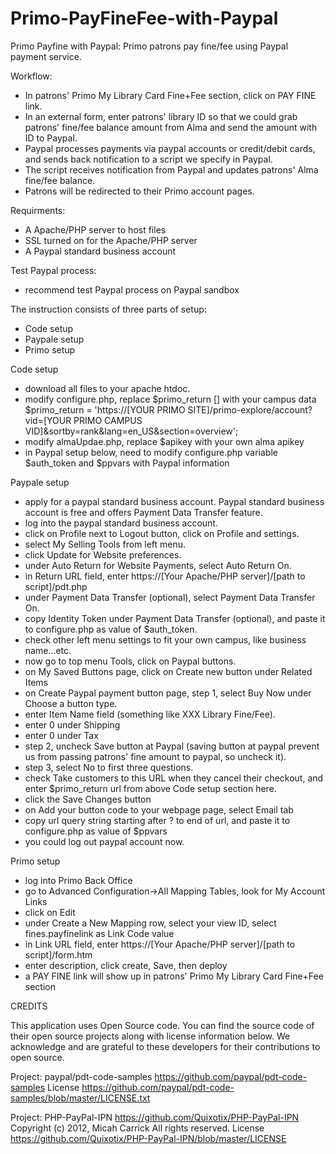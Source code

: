 # Primo-PayFineFee-with-Paypal
Primo Payfine with Paypal: Primo patrons pay fine/fee using Paypal payment service. 

Workflow:
* In patrons' Primo My Library Card Fine+Fee section, click on PAY FINE link.
* In an external form, enter patrons' library ID so that we could grab patrons' fine/fee balance amount from Alma and send the amount with ID to Paypal.
* Paypal processes payments via paypal accounts or credit/debit cards, and sends back notification to a script we specify in Paypal.
* The script receives notification from Paypal and updates patrons' Alma fine/fee balance.
* Patrons will be redirected to their Primo account pages.

Requirments:
* A Apache/PHP server to host files
* SSL turned on for the Apache/PHP server
* A Paypal standard business account

Test Paypal process:
* recommend test Paypal process on Paypal sandbox

The instruction consists of three parts of setup:
* Code setup
* Paypale setup
* Primo setup

Code setup
* download all files to your apache htdoc. 
* modify configure.php, replace $primo_return [] with your campus data
$primo_return = 'https://[YOUR PRIMO SITE]/primo-explore/account?vid=[YOUR PRIMO CAMPUS VID]&sortby=rank&lang=en_US&section=overview';
* modify almaUpdae.php, replace $apikey with your own alma apikey
* in Paypal setup below, need to modify configure.php variable $auth_token and $ppvars with Paypal information


Paypale setup
* apply for a paypal standard business account. Paypal standard business account is free and offers Payment Data Transfer feature.
* log into the paypal standard business account.
* click on Profile next to Logout button, click on Profile and settings.
* select My Selling Tools from left menu.
* click Update for Website preferences.
* under Auto Return for Website Payments, select Auto Return On.
* in Return URL field, enter https://[Your Apache/PHP server]/[path to script]/pdt.php 
* under Payment Data Transfer (optional), select Payment Data Transfer On.
* copy Identity Token under Payment Data Transfer (optional), and paste it to configure.php as value of $auth_token. 
* check other left menu settings to fit your own campus, like business name...etc.
* now go to top menu Tools, click on Paypal buttons.
* on My Saved Buttons page, click on Create new button under Related Items 
* on Create Paypal payment button page, step 1, select Buy Now under Choose a button type.
* enter Item Name field (something like XXX Library Fine/Fee).
* enter 0 under Shipping
* enter 0 under Tax
* step 2, uncheck Save button at Paypal (saving button at paypal prevent us from passing patrons' fine amount to paypal, so uncheck it).
* step 3, select No to first three questions.
* check Take customers to this URL when they cancel their checkout, and enter $primo_return url from above Code setup section here.
* click the Save Changes button
* on Add your button code to your webpage page, select Email tab
* copy url query string starting after ? to end of url, and paste it to configure.php as value of $ppvars
* you could log out paypal account now.

Primo setup
* log into Primo Back Office
* go to Advanced Configuration->All Mapping Tables, look for My Account Links
* click on Edit
* under Create a New Mapping row, select your view ID, select fines.payfinelink as Link Code value
* in Link URL field, enter https://[Your Apache/PHP server]/[path to script]/form.htm
* enter description, click create, Save, then deploy
* a PAY FINE link will show up in patrons' Primo My Library Card Fine+Fee section


CREDITS

This application uses Open Source code. You can find the source code of their open source projects along 
with license information below. We acknowledge and are grateful to these developers for their contributions to 
open source.

Project: paypal/pdt-code-samples https://github.com/paypal/pdt-code-samples
License https://github.com/paypal/pdt-code-samples/blob/master/LICENSE.txt

Project: PHP-PayPal-IPN https://github.com/Quixotix/PHP-PayPal-IPN
Copyright (c) 2012, Micah Carrick
All rights reserved.
License https://github.com/Quixotix/PHP-PayPal-IPN/blob/master/LICENSE

